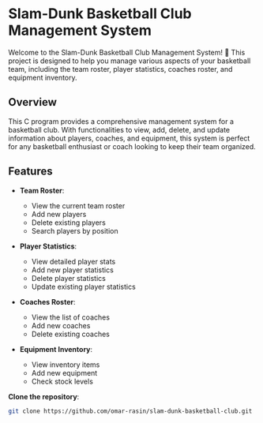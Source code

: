 # Slam-Dunk Basketball Club Management System

Welcome to the Slam-Dunk Basketball Club Management System! 🏀 This project is designed to help you manage various aspects of your basketball team, including the team roster, player statistics, coaches roster, and equipment inventory.

## Overview

This C program provides a comprehensive management system for a basketball club. With functionalities to view, add, delete, and update information about players, coaches, and equipment, this system is perfect for any basketball enthusiast or coach looking to keep their team organized.

## Features

- **Team Roster**:
  - View the current team roster
  - Add new players
  - Delete existing players
  - Search players by position

- **Player Statistics**:
  - View detailed player stats
  - Add new player statistics
  - Delete player statistics
  - Update existing player statistics

- **Coaches Roster**:
  - View the list of coaches
  - Add new coaches
  - Delete existing coaches

- **Equipment Inventory**:
  - View inventory items
  - Add new equipment
  - Check stock levels


 **Clone the repository**:
   ```bash
   git clone https://github.com/omar-rasin/slam-dunk-basketball-club.git
